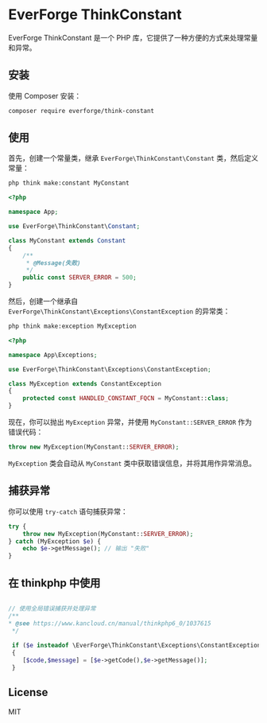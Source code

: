 # EverForge ThinkConstant

EverForge ThinkConstant 是一个 PHP 库，它提供了一种方便的方式来处理常量和异常。

## 安装

使用 Composer 安装：

```bash
composer require everforge/think-constant
```

## 使用
首先，创建一个常量类，继承 `EverForge\ThinkConstant\Constant` 类，然后定义常量：
```bash
php think make:constant MyConstant
```

```php
<?php

namespace App;

use EverForge\ThinkConstant\Constant;

class MyConstant extends Constant
{
    /**
     * @Message(失败)
     */
    public const SERVER_ERROR = 500;
}
```
然后，创建一个继承自 `EverForge\ThinkConstant\Exceptions\ConstantException` 的异常类：
```bash
php think make:exception MyException
```

```php
<?php

namespace App\Exceptions;

use EverForge\ThinkConstant\Exceptions\ConstantException;

class MyException extends ConstantException
{
    protected const HANDLED_CONSTANT_FQCN = MyConstant::class;
}

```
现在，你可以抛出 `MyException` 异常，并使用 `MyConstant::SERVER_ERROR` 作为错误代码：
```php
throw new MyException(MyConstant::SERVER_ERROR);
```

`MyException` 类会自动从 `MyConstant` 类中获取错误信息，并将其用作异常消息。

## 捕获异常
你可以使用 `try-catch` 语句捕获异常：
```php
try {
    throw new MyException(MyConstant::SERVER_ERROR);
} catch (MyException $e) {
    echo $e->getMessage(); // 输出 "失败"
}
```
## 在 thinkphp 中使用
```php

// 使用全局错误捕获并处理异常
/**
* @see https://www.kancloud.cn/manual/thinkphp6_0/1037615
 */
 
 if ($e insteadof \EverForge\ThinkConstant\Exceptions\ConstantException::class)
 {
    [$code,$message] = [$e->getCode(),$e->getMessage()];
 }

```

## License
MIT

